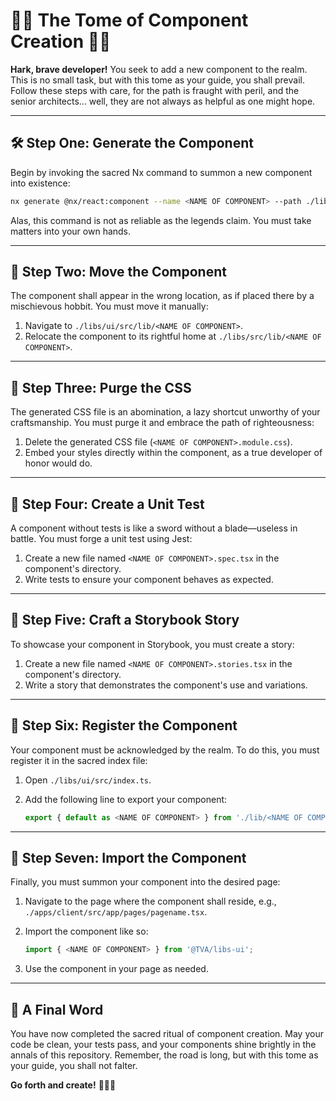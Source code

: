 # 🧙‍♂️ The Tome of Component Creation 🧙‍♂️

**Hark, brave developer!** You seek to add a new component to the realm. This is no small task, but with this tome as your guide, you shall prevail. Follow these steps with care, for the path is fraught with peril, and the senior architects... well, they are not always as helpful as one might hope.

---

## 🛠 Step One: Generate the Component

Begin by invoking the sacred Nx command to summon a new component into existence:

```bash
nx generate @nx/react:component --name <NAME OF COMPONENT> --path ./libs/ui/src/lib/<NAME OF COMPONENT>
```

Alas, this command is not as reliable as the legends claim. You must take matters into your own hands.

---

## 🚧 Step Two: Move the Component

The component shall appear in the wrong location, as if placed there by a mischievous hobbit. You must move it manually:

1. Navigate to `./libs/ui/src/lib/<NAME OF COMPONENT>`.
2. Relocate the component to its rightful home at `./libs/src/lib/<NAME OF COMPONENT>`.

---

## 🧹 Step Three: Purge the CSS

The generated CSS file is an abomination, a lazy shortcut unworthy of your craftsmanship. You must purge it and embrace the path of righteousness:

1. Delete the generated CSS file (`<NAME OF COMPONENT>.module.css`).
2. Embed your styles directly within the component, as a true developer of honor would do.

---

## 🧪 Step Four: Create a Unit Test

A component without tests is like a sword without a blade—useless in battle. You must forge a unit test using Jest:

1. Create a new file named `<NAME OF COMPONENT>.spec.tsx` in the component's directory.
2. Write tests to ensure your component behaves as expected.

---

## 📖 Step Five: Craft a Storybook Story

To showcase your component in Storybook, you must create a story:

1. Create a new file named `<NAME OF COMPONENT>.stories.tsx` in the component's directory.
2. Write a story that demonstrates the component's use and variations.

---

## 📜 Step Six: Register the Component

Your component must be acknowledged by the realm. To do this, you must register it in the sacred index file:

1. Open `./libs/ui/src/index.ts`.
2. Add the following line to export your component:

   ```typescript
   export { default as <NAME OF COMPONENT> } from './lib/<NAME OF COMPONENT>/<NAME OF COMPONENT>';
   ```

---

## 🏰 Step Seven: Import the Component

Finally, you must summon your component into the desired page:

1. Navigate to the page where the component shall reside, e.g., `./apps/client/src/app/pages/pagename.tsx`.
2. Import the component like so:

   ```typescript
   import { <NAME OF COMPONENT> } from '@TVA/libs-ui';
   ```

3. Use the component in your page as needed.

---

## 🌟 A Final Word

You have now completed the sacred ritual of component creation. May your code be clean, your tests pass, and your components shine brightly in the annals of this repository. Remember, the road is long, but with this tome as your guide, you shall not falter.

**Go forth and create!** 🧙‍♂️✨